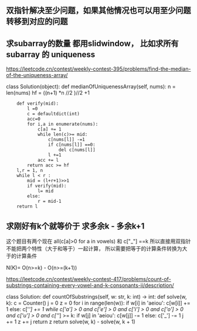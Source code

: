 
## 双指针解决至少问题，如果其他情况也可以用至少问题转移到对应的问题


## 求subarray的数量 都用slidwindow， 比如求所有subarray 的 uniqueness
https://leetcode.cn/contest/weekly-contest-395/problems/find-the-median-of-the-uniqueness-array/

class Solution(object):
    def medianOfUniquenessArray(self, nums):
        n = len(nums)
        hf =  ((n+1) *n //2 )//2 +1

        def verify(mid):
            l =0 
            c = defaultdict(int)
            acc=0
            for i,a in enumerate(nums):
                c[a] += 1
                while len(c)>= mid:
                    c[nums[l]] -=1
                    if c[nums[l]] ==0:
                        del c[nums[l]]
                    l +=1
                acc += l
            return acc >= hf 
        l,r = 1, n 
        while l < r :
            mid = (l+r+1)>>1
            if verify(mid):
                l= mid
            else:
                r = mid-1
        return l 

## 求刚好有k个就等价于 求多余k - 多余k+1
这个题目有两个现在 all(c[a]>0 for a in vowels) 和 c["_"] ==k 所以直接用双指针不能把两个特性（大于和等于）一起计算，
所以需要把等于的计算条件转换为大于的计算条件

N(K)= O(n>=k) - O(n>=(k+1))

https://leetcode.cn/contest/weekly-contest-417/problems/count-of-substrings-containing-every-vowel-and-k-consonants-ii/description/

class Solution:
    def countOfSubstrings(self, w: str, k: int) -> int:
        def solve(w, k):
            c = Counter()
            j = 0
            z = 0
            for i in range(len(w)):
                if w[i] in 'aeiou':
                    c[w[i]] += 1
                else:
                    c['_'] += 1
                while c['a'] > 0 and c['e'] > 0 and c['i'] > 0 and c['o'] > 0 and c['u'] > 0 and c['_'] >= k:
                    if w[j] in 'aeiou':
                        c[w[j]] -= 1
                    else:
                        c['_'] -= 1
                    j += 1
                z += j
            return z
        return solve(w, k) - solve(w, k + 1)